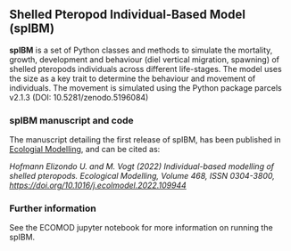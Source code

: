 ## Shelled Pteropod Individual-Based Model (spIBM)

**spIBM** is a set of Python classes and methods to simulate the mortality, growth, development and behaviour (diel vertical migration, spawning) of shelled pteropods individuals across different life-stages. The model uses the size as a key trait to determine the behaviour and movement of individuals. The movement is simulated using the Python package parcels v2.1.3 (DOI: 10.5281/zenodo.5196084)

### spIBM manuscript and code

The manuscript detailing the first release of spIBM, has been published in [Ecologial Modelling](https://doi.org/10.1016/j.ecolmodel.2022.109944), and can be cited as:

*Hofmann Elizondo U. and M. Vogt (2022) Individual-based modelling of shelled pteropods. Ecological Modelling, Volume 468, ISSN 0304-3800, https://doi.org/10.1016/j.ecolmodel.2022.109944*

### Further information

See the ECOMOD jupyter notebook for more information on running the spIBM.



